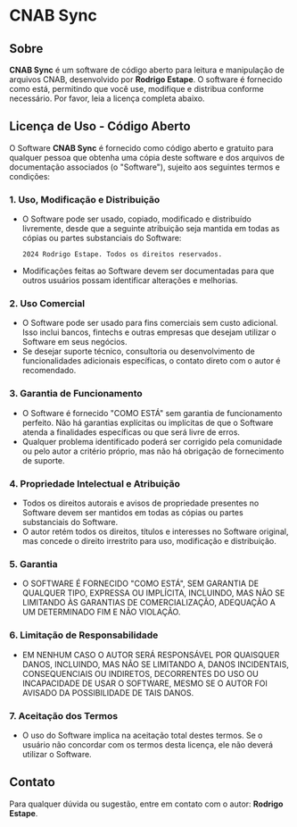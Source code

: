 # CNAB Sync

## Sobre
**CNAB Sync** é um software de código aberto para leitura e manipulação de arquivos CNAB, desenvolvido por **Rodrigo Estape**. O software é fornecido como está, permitindo que você use, modifique e distribua conforme necessário. Por favor, leia a licença completa abaixo.

## Licença de Uso - Código Aberto

O Software **CNAB Sync** é fornecido como código aberto e gratuito para qualquer pessoa que obtenha uma cópia deste software e dos arquivos de documentação associados (o "Software"), sujeito aos seguintes termos e condições:

### 1. Uso, Modificação e Distribuição
- O Software pode ser usado, copiado, modificado e distribuído livremente, desde que a seguinte atribuição seja mantida em todas as cópias ou partes substanciais do Software:
    ```
    2024 Rodrigo Estape. Todos os direitos reservados.
    ```
- Modificações feitas ao Software devem ser documentadas para que outros usuários possam identificar alterações e melhorias.

### 2. Uso Comercial
- O Software pode ser usado para fins comerciais sem custo adicional. Isso inclui bancos, fintechs e outras empresas que desejam utilizar o Software em seus negócios.
- Se desejar suporte técnico, consultoria ou desenvolvimento de funcionalidades adicionais específicas, o contato direto com o autor é recomendado.

### 3. Garantia de Funcionamento
- O Software é fornecido "COMO ESTÁ" sem garantia de funcionamento perfeito. Não há garantias explícitas ou implícitas de que o Software atenda a finalidades específicas ou que será livre de erros.
- Qualquer problema identificado poderá ser corrigido pela comunidade ou pelo autor a critério próprio, mas não há obrigação de fornecimento de suporte.

### 4. Propriedade Intelectual e Atribuição
- Todos os direitos autorais e avisos de propriedade presentes no Software devem ser mantidos em todas as cópias ou partes substanciais do Software.
- O autor retém todos os direitos, títulos e interesses no Software original, mas concede o direito irrestrito para uso, modificação e distribuição.

### 5. Garantia
- O SOFTWARE É FORNECIDO "COMO ESTÁ", SEM GARANTIA DE QUALQUER TIPO, EXPRESSA OU IMPLÍCITA, INCLUINDO, MAS NÃO SE LIMITANDO ÀS GARANTIAS DE COMERCIALIZAÇÃO, ADEQUAÇÃO A UM DETERMINADO FIM E NÃO VIOLAÇÃO.

### 6. Limitação de Responsabilidade
- EM NENHUM CASO O AUTOR SERÁ RESPONSÁVEL POR QUAISQUER DANOS, INCLUINDO, MAS NÃO SE LIMITANDO A, DANOS INCIDENTAIS, CONSEQUENCIAIS OU INDIRETOS, DECORRENTES DO USO OU INCAPACIDADE DE USAR O SOFTWARE, MESMO SE O AUTOR FOI AVISADO DA POSSIBILIDADE DE TAIS DANOS.

### 7. Aceitação dos Termos
- O uso do Software implica na aceitação total destes termos. Se o usuário não concordar com os termos desta licença, ele não deverá utilizar o Software.

## Contato
Para qualquer dúvida ou sugestão, entre em contato com o autor: **Rodrigo Estape**.
